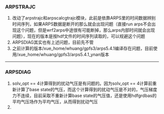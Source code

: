### ARPSTRAJC
1. 改动了arpstrajc和arpscalcgtrajc模块，此前是依靠ARPS里的时间数据辨别时间序列，如果ARPS数据是断开的那么就会出现问题（直接run arps不会出现这个问题，但是wrf2arps中途很有可能断掉，那么arps内部时间就会出现问题），现在的版本是按hdf文件的时间序列读取的，可以规避这个问题
2.  ARPSDIAG其实也有上述问题，目前先不管 
3. 之前计算的版本/xue_home/whuang/gpfs3/arps5.4.1编译存在问题，目前使用/xue_home/whuang/gpfs3/arps5.4.1_ynan版本
***
### ARPSDIAG
1. solv_opt == 4计算得到的扰动气压是有问题的。因为solv_opt == 4计算前重新计算了base state的气压，而这个计算得到的扰动气压是不对的，气压梯度力不连续，目前采取不重新计算base state的气压值，还是使用hdfgrdbas的平均气压场作为平均气压，从而得到扰动气压
2. 
